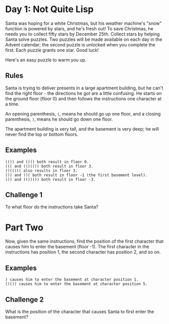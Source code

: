 # Day 1: Not Quite Lisp

Santa was hoping for a white Christmas, but his weather machine's "snow" function is powered by stars, and he's fresh out! To save Christmas, he needs you to collect fifty stars by December 25th.
Collect stars by helping Santa solve puzzles. Two puzzles will be made available on each day in the Advent calendar; the second puzzle is unlocked when you complete the first. Each puzzle grants one star. Good luck!

Here's an easy puzzle to warm you up.

## Rules

Santa is trying to deliver presents in a large apartment building,
but he can't find the right floor - the directions he got are a little confusing.
He starts on the ground floor (floor 0) and then follows the instructions one character at a time.

An opening parenthesis, `(`, means he should go up one floor,
and a closing parenthesis, `)`, means he should go down one floor.

The apartment building is very tall, and the basement is very deep; he will never find the top or bottom floors.

## Examples

```
(()) and ()() both result in floor 0.
((( and (()(()( both result in floor 3.
))((((( also results in floor 3.
()) and ))( both result in floor -1 (the first basement level).
))) and )())()) both result in floor -3.
```

## Challenge 1
To what floor do the instructions take Santa?

# Part Two

Now, given the same instructions, find the position of the first character that causes him to enter the basement (floor -1).
The first character in the instructions has position 1, the second character has position 2, and so on.

## Examples

```
) causes him to enter the basement at character position 1.
()()) causes him to enter the basement at character position 5.
```

## Challenge 2

What is the position of the character that causes Santa to first enter the basement?
